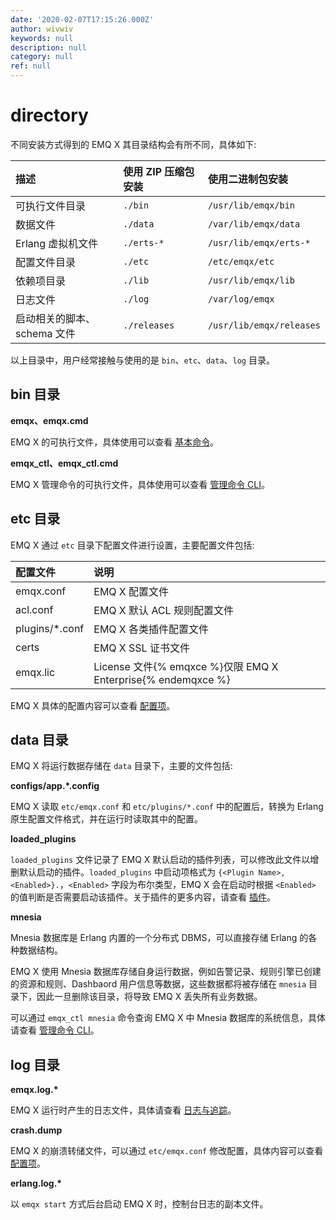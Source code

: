```yaml
---
date: '2020-02-07T17:15:26.000Z'
author: wivwiv
keywords: null
description: null
category: null
ref: null
---
```


# directory

不同安装方式得到的 EMQ X 其目录结构会有所不同，具体如下:

| 描述 | 使用 ZIP 压缩包安装 | 使用二进制包安装 |
| :--- | :--- | :--- |
| 可执行文件目录 | `./bin` | `/usr/lib/emqx/bin` |
| 数据文件 | `./data` | `/var/lib/emqx/data` |
| Erlang 虚拟机文件 | `./erts-*` | `/usr/lib/emqx/erts-*` |
| 配置文件目录 | `./etc` | `/etc/emqx/etc` |
| 依赖项目录 | `./lib` | `/usr/lib/emqx/lib` |
| 日志文件 | `./log` | `/var/log/emqx` |
| 启动相关的脚本、schema 文件 | `./releases` | `/usr/lib/emqx/releases` |

以上目录中，用户经常接触与使用的是 `bin`、`etc`、`data`、`log` 目录。

## bin 目录

**emqx、emqx.cmd**

EMQ X 的可执行文件，具体使用可以查看 [基本命令](command-line.md)。

**emqx\_ctl、emqx\_ctl.cmd**

EMQ X 管理命令的可执行文件，具体使用可以查看 [管理命令 CLI](../advanced/cli.md)。

## etc 目录

EMQ X 通过 `etc` 目录下配置文件进行设置，主要配置文件包括:

| 配置文件 | 说明 |
| :--- | :--- |
| emqx.conf | EMQ X 配置文件 |
| acl.conf | EMQ X 默认 ACL 规则配置文件 |
| plugins/\*.conf | EMQ X 各类插件配置文件 |
| certs | EMQ X SSL 证书文件 |
| emqx.lic | License 文件{% emqxce %}仅限 EMQ X Enterprise{% endemqxce %} |

EMQ X 具体的配置内容可以查看 [配置项]()。

## data 目录

EMQ X 将运行数据存储在 `data` 目录下，主要的文件包括:

**configs/app.\*.config**

EMQ X 读取 `etc/emqx.conf` 和 `etc/plugins/*.conf` 中的配置后，转换为 Erlang 原生配置文件格式，并在运行时读取其中的配置。

**loaded\_plugins**

`loaded_plugins` 文件记录了 EMQ X 默认启动的插件列表，可以修改此文件以增删默认启动的插件。`loaded_plugins` 中启动项格式为 `{<Plugin Name>, <Enabled>}.`，`<Enabled>` 字段为布尔类型，EMQ X 会在启动时根据 `<Enabled>` 的值判断是否需要启动该插件。关于插件的更多内容，请查看 [插件](../advanced/plugins.md)。

**mnesia**

Mnesia 数据库是 Erlang 内置的一个分布式 DBMS，可以直接存储 Erlang 的各种数据结构。

EMQ X 使用 Mnesia 数据库存储自身运行数据，例如告警记录、规则引擎已创建的资源和规则、Dashbaord 用户信息等数据，这些数据都将被存储在 `mnesia` 目录下，因此一旦删除该目录，将导致 EMQ X 丢失所有业务数据。

可以通过 `emqx_ctl mnesia` 命令查询 EMQ X 中 Mnesia 数据库的系统信息，具体请查看 [管理命令 CLI](../advanced/cli.md)。

## log 目录

**emqx.log.\***

EMQ X 运行时产生的日志文件，具体请查看 [日志与追踪](log.md)。

**crash.dump**

EMQ X 的崩溃转储文件，可以通过 `etc/emqx.conf` 修改配置，具体内容可以查看 [配置项]()。

**erlang.log.\***

以 `emqx start` 方式后台启动 EMQ X 时，控制台日志的副本文件。

